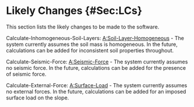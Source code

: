 # Likely Changes {#Sec:LCs}

This section lists the likely changes to be made to the software.

<div id="LC_inhomogeneous"></div>

Calculate-Inhomogeneous-Soil-Layers: [A:Soil-Layer-Homogeneous](./SecAssumps.md#assumpSLH) - The system currently assumes the soil mass is homogeneous. In the future, calculations can be added for inconsistent soil properties throughout.

<div id="LC_seismic"></div>

Calculate-Seismic-Force: [A:Seismic-Force](./SecAssumps.md#assumpSF) - The system currently assumes no seismic force. In the future, calculations can be added for the presence of seismic force.

<div id="LC_external"></div>

Calculate-External-Force: [A:Surface-Load](./SecAssumps.md#assumpSL) - The system currently assumes no external forces. In the future, calculations can be added for an imposed surface load on the slope.


